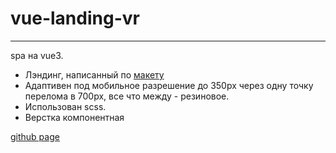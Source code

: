 # vue-landing-vr
---
spa на vue3.  

-  Лэндинг, написанный по [макету](https://www.figma.com/file/mcc94u243UakSz2Ied9Zeh/VRNas?type=design&node-id=7-21&mode=design&t=UwJXNPtmFUCEYjo0-0)   
-  Адаптивен под мобильное разрешение до 350px через одну точку перелома в 700px, все что между - резиновое.
-  Использован scss.  
-  Верстка компонентная

[github page](https://zatzoid.github.io/vue-landing-vr/)
